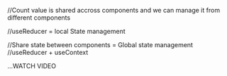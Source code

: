 //Count value is shared accross components and we can manage it from different components


//useReducer = local State management

//Share state between components = Global state management 
//useReducer + useContext

...WATCH VIDEO